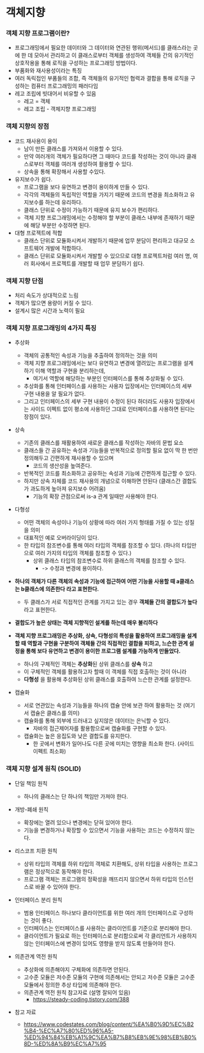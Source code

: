 # 객체지향



### 객체 지향 프로그램이란?

+ 프로그래밍에서 필요한 데이터와 그 데이터와 연관된 행위(메서드)를 클래스라는 곳에 한 데 모아서 관리하고 이 클래스로부터 객체를 생성하여 객체들 간의 유기적인 상호작용을 통해 로직을 구성하는 프로그래밍 방법이다. 
+ 부품화와 재사용성이라는 특징
+ 여러 독릭접인 부품들의 조합, 즉 객체들의 유기적인 협력과 결합을 통해 로직을 구성하는 컴퓨터 프로그래밍의 패러다임
+ 레고 조립에 빗대어서 비유할 수 있음
  + 레고 = 객체
  + 레고 조립 - 객체지향 프로그래밍



### 객체 지향의 장점

+ 코드 재사용이 용이
  + 남이 만든 클래스를 가져와서 이용할 수 있다.
  + 만약 여러개의 객체가 필요하다면 그 때마다 코드를 작성하는 것이 아니라 클래스로부터 객체를 여러개 생성하여 활용할 수 있다.
  + 상속을 통해 확장해서 사용할 수있다.
+ 유지보수가 쉽다.
  + 프로그램을 보다 유연하고 변경이 용이하게 만들 수 있다.
  + 각각의 객체들의 독립적인 역할을 가지기 때문에 코드의 변경을 최소화하고 유지보수를 하는데 유리하다.
  + 클래스 단위로 수정이 가능하기 때문에 유지 보수가 편리하다.
  + 객체 지향 프로그래밍에서는 수정해야 할 부분이 클래스 내부에 존재하기 때문에 해당 부분만 수정하면 된다.
+ 대형 프로젝트에 적합
  + 클래스 단위로 모듈화시켜서 개발하기 때문에 업무 분담이 편리하고 대규모 소프트웨어 개발에 적합하다.
  + 클래스 단위로 모듈화시켜서 개발할 수 있으므로 대형 프로젝트처럼 여러 명, 여러 회사에서 프로젝트를 개발할 때 업무 분담하기 쉽다.

### 객체 지향 단점

+ 처리 속도가 상대적으로 느림
+ 객체가 많으면 용량이 커질 수 있다.
+ 설계시 많은 시간과 노력이 필요 



### 객체 지향 프로그래밍의 4가지 특징

+ 추상화
  + 객체의 공통적인 속성과 기능을 추출하여 정의하는 것을 의미
  + 객체 지향 프로그래밍에서는 보다 유연하고 변경에 열려있는 프로그램을 설계하기 이해 역할과 구현을 분리하는데,
    + 여기서 역할에 해당하는 부분인 인터페이스를 통해 추상화될 수 있다.
  + 추상화를 통해 인터페이스를 사용하는 사용자 입장에서는 인터페이스의 세부 구현 내용을 알 필요가 없다.
  + 그리고 인터페이스의 세부 구현 내용이 수정이 된다 하더라도 사용자 입장에서는 사이드 이펙트 없이 평소에 사용하던 그대로 인터페이스를 사용하면 된다는 장점이 있다.
+ 상속
  + 기존의 클래스를 재활용하여 새로운 클래스를 작성하는 자바의 문법 요소
  + 클래스들 간 공유하는 속성과 기능들을 반복적으로 정의할 필요 없이 딱 한 번만 정의해두고 간편하게 재사용할 수 있으며
    + 코드의 생산성을 높여준다.
  + 반복적인 코드를 최소화하고 공유하는 속성과 기능에 간편하게 접근할 수 있다.
  + 하지만 상속 자체를 코드 재사용의 개념으로 이해하면 안된다 (클래스간 결합도가 과도하게 높아져 유지보수 어려움)
    + 기능의 확장 관점으로써 is-a 관계 일때만 사용해야 한다.
+ 다형성
  + 어떤 객체의 속성이나 기능이 상황에 따라 여러 가지 형태를 가질 수 있는 성질을 의미
  + 대표적인 예로 오버라이딩이 있다.
  + 한 타입의 참조변수를 통해 여러 타입의 객체를 참조할 수 있다. (하나의 타입만으로 여러 가지의 타입의 객체를 참조할 수 있다.)
    + 상위 클래스 타입의 참조변수로 하위 클래스의 객체를 참조할 수 있다.
      + -> 수정과 변경에 용이하다.
+ **하나의 객체가 다른 객체의 속성과 기능에 접근하여 어떤 기능을 사용할 때 a클래스는 b클래스에 의존한다 라고 표현한다.**
  + 두 클래스가 서로 직접적인 관계를 가지고 있는 경우 **객체들 간의 결합도가 높다**라고 표현한다.
+ **결합도가 높은 상태는 객체 지향적인 설계를 하는데 매우 불리하다**
+ **객체 지향 프로그래밍은 추상화, 상속, 다형성의 특성을 활용하여 프로그래밍을 설계할 때 역할과 구현을 구분하여 객체들 간의 직접적인 결합을 피하고, 느슨한 관계 설정을 통해 보다 유연하고 변경이 용이한 프로그램 설계를 가능하게 만들었다.**
  + 하나의 구체적인 객체는 **추상화**된 상위 클래스를 **상속** 하고 
  + 이 구체적인 객체를 활용하고자 할때 이 객체를 직접 호출하는 것이 아니라
  + **다형성** 을 활용해 추상화된 상위 클래스를 호출하여 느슨한 관계를 설정한다.



+ 캡슐화
  + 서로 연관있는 속성과 기능들을 하나의 캡슐 안에 보관 하여 활용하는 것 (여기서 캡슐은 클래스를 의미)
  + 캡슐화를 통해 외부에 드러내고 싶지않은 데이터는 은닉할 수 있다.
    + 자바의 접근제어자를 활용함으로써 캡슐화를 구현할 수 있다.
  + 캡슐화는 높은 응집도와 낮은 결합도를 유지한다.
    + 한 곳에서 변화가 일어나도 다른 곳에 미치는 영향을 최소화 한다. (사이드 이펙트 최소화)



### 객체 지향 설계 원칙 (SOLID)

+ 단일 책임 원칙
  + 하나의 클래스는 단 하나의 책임만 가져야 한다.
+ 개방-폐쇄 원칙
  + 확장에는 열려 있으나 변경에는 닫혀 있어야 한다.
  + 기능을 변경하거나 확장할 수 있으면서 기능을 사용하는 코드는 수정하지 않는다.
+ 리스코프 치환 원칙
  + 상위 타입의 객체를 하위 타입의 객체로 치환해도, 상위 타입을 사용하는 프로그램은 정상적으로 동작해야 한다.
  + 프로그램 객체는 프로그램의 정확성을 깨뜨리지 않으면서 하위 타입의 인스턴스로 바꿀 수 있어야 한다.
+ 인터페이스 분리 원칙
  + 범용 인터페이스 하나보다 클라이언트를 위한 여러 개의 인터페이스로 구성하는 것이 좋다.
  + 인터페이스는 인터페이스를 사용하는 클라이언트를 기준으로 분리해야 한다.
  + 클라이언트가 필요로 하는 인터페이스로 분리함으로써 각 클리언트가 사용하지 않는 인터페이스에 변경이 있어도 영향을 받지 않도록 만들어야 한다.
+ 의존관계 역전 원칙
  + 추상화에 의존해야지 구체화에 의존하면 안된다.
  + 고수준 모듈은 저수준 모듈의 구현에 의존해서는 안되고 저수준 모듈은 고수준 모듈에서 정의한 추상 타입에 의존해야 한다.
  + 의존관계 역전 원칙 참고자료 (설명 잘되어 있음)
    + https://steady-coding.tistory.com/388





+ 참고 자료
  + https://www.codestates.com/blog/content/%EA%B0%9D%EC%B2%B4-%EC%A7%80%ED%96%A5-%ED%94%84%EB%A1%9C%EA%B7%B8%EB%9E%98%EB%B0%8D-%ED%8A%B9%EC%A7%95